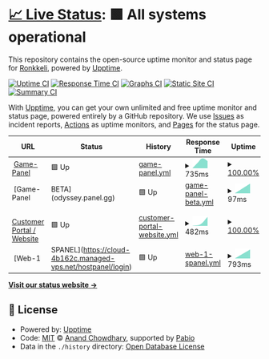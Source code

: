# [📈 Live Status](https://status.ronkkeli.net): <!--live status--> **🟩 All systems operational**

This repository contains the open-source uptime monitor and status page for [Ronkkeli](https://status.ronkkeli.net), powered by [Upptime](https://github.com/upptime/upptime).

[![Uptime CI](https://github.com/ronkkeli/upptime/workflows/Uptime%20CI/badge.svg)](https://github.com/ronkkeli/upptime/actions?query=workflow%3A%22Uptime+CI%22)
[![Response Time CI](https://github.com/ronkkeli/upptime/workflows/Response%20Time%20CI/badge.svg)](https://github.com/ronkkeli/upptime/actions?query=workflow%3A%22Response+Time+CI%22)
[![Graphs CI](https://github.com/ronkkeli/upptime/workflows/Graphs%20CI/badge.svg)](https://github.com/ronkkeli/upptime/actions?query=workflow%3A%22Graphs+CI%22)
[![Static Site CI](https://github.com/ronkkeli/upptime/workflows/Static%20Site%20CI/badge.svg)](https://github.com/ronkkeli/upptime/actions?query=workflow%3A%22Static+Site+CI%22)
[![Summary CI](https://github.com/ronkkeli/upptime/workflows/Summary%20CI/badge.svg)](https://github.com/ronkkeli/upptime/actions?query=workflow%3A%22Summary+CI%22)

With [Upptime](https://upptime.js.org), you can get your own unlimited and free uptime monitor and status page, powered entirely by a GitHub repository. We use [Issues](https://github.com/ronkkeli/upptime/issues) as incident reports, [Actions](https://github.com/ronkkeli/upptime/actions) as uptime monitors, and [Pages](https://status.ronkkeli.net) for the status page.

<!--start: status pages-->
<!-- This summary is generated by Upptime (https://github.com/upptime/upptime) -->
<!-- Do not edit this manually, your changes will be overwritten -->
<!-- prettier-ignore -->
| URL | Status | History | Response Time | Uptime |
| --- | ------ | ------- | ------------- | ------ |
| <img alt="" src="https://icons.duckduckgo.com/ip3/panel.ronkkeli.net.ico" height="13"> [Game-Panel](https://panel.ronkkeli.net) | 🟩 Up | [game-panel.yml](https://github.com/1Ronkkeli/upptime/commits/HEAD/history/game-panel.yml) | <details><summary><img alt="Response time graph" src="./graphs/game-panel/response-time-week.png" height="20"> 735ms</summary><br><a href="https://status.ronkkeli.net/history/game-panel"><img alt="Response time 735" src="https://img.shields.io/endpoint?url=https%3A%2F%2Fraw.githubusercontent.com%2F1Ronkkeli%2Fupptime%2FHEAD%2Fapi%2Fgame-panel%2Fresponse-time.json"></a><br><a href="https://status.ronkkeli.net/history/game-panel"><img alt="24-hour response time 735" src="https://img.shields.io/endpoint?url=https%3A%2F%2Fraw.githubusercontent.com%2F1Ronkkeli%2Fupptime%2FHEAD%2Fapi%2Fgame-panel%2Fresponse-time-day.json"></a><br><a href="https://status.ronkkeli.net/history/game-panel"><img alt="7-day response time 735" src="https://img.shields.io/endpoint?url=https%3A%2F%2Fraw.githubusercontent.com%2F1Ronkkeli%2Fupptime%2FHEAD%2Fapi%2Fgame-panel%2Fresponse-time-week.json"></a><br><a href="https://status.ronkkeli.net/history/game-panel"><img alt="30-day response time 735" src="https://img.shields.io/endpoint?url=https%3A%2F%2Fraw.githubusercontent.com%2F1Ronkkeli%2Fupptime%2FHEAD%2Fapi%2Fgame-panel%2Fresponse-time-month.json"></a><br><a href="https://status.ronkkeli.net/history/game-panel"><img alt="1-year response time 735" src="https://img.shields.io/endpoint?url=https%3A%2F%2Fraw.githubusercontent.com%2F1Ronkkeli%2Fupptime%2FHEAD%2Fapi%2Fgame-panel%2Fresponse-time-year.json"></a></details> | <details><summary><a href="https://status.ronkkeli.net/history/game-panel">100.00%</a></summary><a href="https://status.ronkkeli.net/history/game-panel"><img alt="All-time uptime 100.00%" src="https://img.shields.io/endpoint?url=https%3A%2F%2Fraw.githubusercontent.com%2F1Ronkkeli%2Fupptime%2FHEAD%2Fapi%2Fgame-panel%2Fuptime.json"></a><br><a href="https://status.ronkkeli.net/history/game-panel"><img alt="24-hour uptime 100.00%" src="https://img.shields.io/endpoint?url=https%3A%2F%2Fraw.githubusercontent.com%2F1Ronkkeli%2Fupptime%2FHEAD%2Fapi%2Fgame-panel%2Fuptime-day.json"></a><br><a href="https://status.ronkkeli.net/history/game-panel"><img alt="7-day uptime 100.00%" src="https://img.shields.io/endpoint?url=https%3A%2F%2Fraw.githubusercontent.com%2F1Ronkkeli%2Fupptime%2FHEAD%2Fapi%2Fgame-panel%2Fuptime-week.json"></a><br><a href="https://status.ronkkeli.net/history/game-panel"><img alt="30-day uptime 100.00%" src="https://img.shields.io/endpoint?url=https%3A%2F%2Fraw.githubusercontent.com%2F1Ronkkeli%2Fupptime%2FHEAD%2Fapi%2Fgame-panel%2Fuptime-month.json"></a><br><a href="https://status.ronkkeli.net/history/game-panel"><img alt="1-year uptime 100.00%" src="https://img.shields.io/endpoint?url=https%3A%2F%2Fraw.githubusercontent.com%2F1Ronkkeli%2Fupptime%2FHEAD%2Fapi%2Fgame-panel%2Fuptime-year.json"></a></details>
| <img alt="" src="https://icons.duckduckgo.com/ip3/null.ico" height="13"> [Game-Panel | BETA](odyssey.panel.gg) | 🟩 Up | [game-panel-beta.yml](https://github.com/1Ronkkeli/upptime/commits/HEAD/history/game-panel-beta.yml) | <details><summary><img alt="Response time graph" src="./graphs/game-panel-beta/response-time-week.png" height="20"> 97ms</summary><br><a href="https://status.ronkkeli.net/history/game-panel-beta"><img alt="Response time 97" src="https://img.shields.io/endpoint?url=https%3A%2F%2Fraw.githubusercontent.com%2F1Ronkkeli%2Fupptime%2FHEAD%2Fapi%2Fgame-panel-beta%2Fresponse-time.json"></a><br><a href="https://status.ronkkeli.net/history/game-panel-beta"><img alt="24-hour response time 97" src="https://img.shields.io/endpoint?url=https%3A%2F%2Fraw.githubusercontent.com%2F1Ronkkeli%2Fupptime%2FHEAD%2Fapi%2Fgame-panel-beta%2Fresponse-time-day.json"></a><br><a href="https://status.ronkkeli.net/history/game-panel-beta"><img alt="7-day response time 97" src="https://img.shields.io/endpoint?url=https%3A%2F%2Fraw.githubusercontent.com%2F1Ronkkeli%2Fupptime%2FHEAD%2Fapi%2Fgame-panel-beta%2Fresponse-time-week.json"></a><br><a href="https://status.ronkkeli.net/history/game-panel-beta"><img alt="30-day response time 97" src="https://img.shields.io/endpoint?url=https%3A%2F%2Fraw.githubusercontent.com%2F1Ronkkeli%2Fupptime%2FHEAD%2Fapi%2Fgame-panel-beta%2Fresponse-time-month.json"></a><br><a href="https://status.ronkkeli.net/history/game-panel-beta"><img alt="1-year response time 97" src="https://img.shields.io/endpoint?url=https%3A%2F%2Fraw.githubusercontent.com%2F1Ronkkeli%2Fupptime%2FHEAD%2Fapi%2Fgame-panel-beta%2Fresponse-time-year.json"></a></details> | <details><summary><a href="https://status.ronkkeli.net/history/game-panel-beta">100.00%</a></summary><a href="https://status.ronkkeli.net/history/game-panel-beta"><img alt="All-time uptime 100.00%" src="https://img.shields.io/endpoint?url=https%3A%2F%2Fraw.githubusercontent.com%2F1Ronkkeli%2Fupptime%2FHEAD%2Fapi%2Fgame-panel-beta%2Fuptime.json"></a><br><a href="https://status.ronkkeli.net/history/game-panel-beta"><img alt="24-hour uptime 100.00%" src="https://img.shields.io/endpoint?url=https%3A%2F%2Fraw.githubusercontent.com%2F1Ronkkeli%2Fupptime%2FHEAD%2Fapi%2Fgame-panel-beta%2Fuptime-day.json"></a><br><a href="https://status.ronkkeli.net/history/game-panel-beta"><img alt="7-day uptime 100.00%" src="https://img.shields.io/endpoint?url=https%3A%2F%2Fraw.githubusercontent.com%2F1Ronkkeli%2Fupptime%2FHEAD%2Fapi%2Fgame-panel-beta%2Fuptime-week.json"></a><br><a href="https://status.ronkkeli.net/history/game-panel-beta"><img alt="30-day uptime 100.00%" src="https://img.shields.io/endpoint?url=https%3A%2F%2Fraw.githubusercontent.com%2F1Ronkkeli%2Fupptime%2FHEAD%2Fapi%2Fgame-panel-beta%2Fuptime-month.json"></a><br><a href="https://status.ronkkeli.net/history/game-panel-beta"><img alt="1-year uptime 100.00%" src="https://img.shields.io/endpoint?url=https%3A%2F%2Fraw.githubusercontent.com%2F1Ronkkeli%2Fupptime%2FHEAD%2Fapi%2Fgame-panel-beta%2Fuptime-year.json"></a></details>
| <img alt="" src="https://icons.duckduckgo.com/ip3/www.ronkkeli.com.ico" height="13"> [Customer Portal / Website](https://www.ronkkeli.com) | 🟩 Up | [customer-portal-website.yml](https://github.com/1Ronkkeli/upptime/commits/HEAD/history/customer-portal-website.yml) | <details><summary><img alt="Response time graph" src="./graphs/customer-portal-website/response-time-week.png" height="20"> 482ms</summary><br><a href="https://status.ronkkeli.net/history/customer-portal-website"><img alt="Response time 482" src="https://img.shields.io/endpoint?url=https%3A%2F%2Fraw.githubusercontent.com%2F1Ronkkeli%2Fupptime%2FHEAD%2Fapi%2Fcustomer-portal-website%2Fresponse-time.json"></a><br><a href="https://status.ronkkeli.net/history/customer-portal-website"><img alt="24-hour response time 482" src="https://img.shields.io/endpoint?url=https%3A%2F%2Fraw.githubusercontent.com%2F1Ronkkeli%2Fupptime%2FHEAD%2Fapi%2Fcustomer-portal-website%2Fresponse-time-day.json"></a><br><a href="https://status.ronkkeli.net/history/customer-portal-website"><img alt="7-day response time 482" src="https://img.shields.io/endpoint?url=https%3A%2F%2Fraw.githubusercontent.com%2F1Ronkkeli%2Fupptime%2FHEAD%2Fapi%2Fcustomer-portal-website%2Fresponse-time-week.json"></a><br><a href="https://status.ronkkeli.net/history/customer-portal-website"><img alt="30-day response time 482" src="https://img.shields.io/endpoint?url=https%3A%2F%2Fraw.githubusercontent.com%2F1Ronkkeli%2Fupptime%2FHEAD%2Fapi%2Fcustomer-portal-website%2Fresponse-time-month.json"></a><br><a href="https://status.ronkkeli.net/history/customer-portal-website"><img alt="1-year response time 482" src="https://img.shields.io/endpoint?url=https%3A%2F%2Fraw.githubusercontent.com%2F1Ronkkeli%2Fupptime%2FHEAD%2Fapi%2Fcustomer-portal-website%2Fresponse-time-year.json"></a></details> | <details><summary><a href="https://status.ronkkeli.net/history/customer-portal-website">100.00%</a></summary><a href="https://status.ronkkeli.net/history/customer-portal-website"><img alt="All-time uptime 100.00%" src="https://img.shields.io/endpoint?url=https%3A%2F%2Fraw.githubusercontent.com%2F1Ronkkeli%2Fupptime%2FHEAD%2Fapi%2Fcustomer-portal-website%2Fuptime.json"></a><br><a href="https://status.ronkkeli.net/history/customer-portal-website"><img alt="24-hour uptime 100.00%" src="https://img.shields.io/endpoint?url=https%3A%2F%2Fraw.githubusercontent.com%2F1Ronkkeli%2Fupptime%2FHEAD%2Fapi%2Fcustomer-portal-website%2Fuptime-day.json"></a><br><a href="https://status.ronkkeli.net/history/customer-portal-website"><img alt="7-day uptime 100.00%" src="https://img.shields.io/endpoint?url=https%3A%2F%2Fraw.githubusercontent.com%2F1Ronkkeli%2Fupptime%2FHEAD%2Fapi%2Fcustomer-portal-website%2Fuptime-week.json"></a><br><a href="https://status.ronkkeli.net/history/customer-portal-website"><img alt="30-day uptime 100.00%" src="https://img.shields.io/endpoint?url=https%3A%2F%2Fraw.githubusercontent.com%2F1Ronkkeli%2Fupptime%2FHEAD%2Fapi%2Fcustomer-portal-website%2Fuptime-month.json"></a><br><a href="https://status.ronkkeli.net/history/customer-portal-website"><img alt="1-year uptime 100.00%" src="https://img.shields.io/endpoint?url=https%3A%2F%2Fraw.githubusercontent.com%2F1Ronkkeli%2Fupptime%2FHEAD%2Fapi%2Fcustomer-portal-website%2Fuptime-year.json"></a></details>
| <img alt="" src="https://icons.duckduckgo.com/ip3/cloud-4b162c.managed-vps.net.ico" height="13"> [Web-1 | SPANEL](https://cloud-4b162c.managed-vps.net/hostpanel/login) | 🟩 Up | [web-1-spanel.yml](https://github.com/1Ronkkeli/upptime/commits/HEAD/history/web-1-spanel.yml) | <details><summary><img alt="Response time graph" src="./graphs/web-1-spanel/response-time-week.png" height="20"> 793ms</summary><br><a href="https://status.ronkkeli.net/history/web-1-spanel"><img alt="Response time 793" src="https://img.shields.io/endpoint?url=https%3A%2F%2Fraw.githubusercontent.com%2F1Ronkkeli%2Fupptime%2FHEAD%2Fapi%2Fweb-1-spanel%2Fresponse-time.json"></a><br><a href="https://status.ronkkeli.net/history/web-1-spanel"><img alt="24-hour response time 793" src="https://img.shields.io/endpoint?url=https%3A%2F%2Fraw.githubusercontent.com%2F1Ronkkeli%2Fupptime%2FHEAD%2Fapi%2Fweb-1-spanel%2Fresponse-time-day.json"></a><br><a href="https://status.ronkkeli.net/history/web-1-spanel"><img alt="7-day response time 793" src="https://img.shields.io/endpoint?url=https%3A%2F%2Fraw.githubusercontent.com%2F1Ronkkeli%2Fupptime%2FHEAD%2Fapi%2Fweb-1-spanel%2Fresponse-time-week.json"></a><br><a href="https://status.ronkkeli.net/history/web-1-spanel"><img alt="30-day response time 793" src="https://img.shields.io/endpoint?url=https%3A%2F%2Fraw.githubusercontent.com%2F1Ronkkeli%2Fupptime%2FHEAD%2Fapi%2Fweb-1-spanel%2Fresponse-time-month.json"></a><br><a href="https://status.ronkkeli.net/history/web-1-spanel"><img alt="1-year response time 793" src="https://img.shields.io/endpoint?url=https%3A%2F%2Fraw.githubusercontent.com%2F1Ronkkeli%2Fupptime%2FHEAD%2Fapi%2Fweb-1-spanel%2Fresponse-time-year.json"></a></details> | <details><summary><a href="https://status.ronkkeli.net/history/web-1-spanel">100.00%</a></summary><a href="https://status.ronkkeli.net/history/web-1-spanel"><img alt="All-time uptime 100.00%" src="https://img.shields.io/endpoint?url=https%3A%2F%2Fraw.githubusercontent.com%2F1Ronkkeli%2Fupptime%2FHEAD%2Fapi%2Fweb-1-spanel%2Fuptime.json"></a><br><a href="https://status.ronkkeli.net/history/web-1-spanel"><img alt="24-hour uptime 100.00%" src="https://img.shields.io/endpoint?url=https%3A%2F%2Fraw.githubusercontent.com%2F1Ronkkeli%2Fupptime%2FHEAD%2Fapi%2Fweb-1-spanel%2Fuptime-day.json"></a><br><a href="https://status.ronkkeli.net/history/web-1-spanel"><img alt="7-day uptime 100.00%" src="https://img.shields.io/endpoint?url=https%3A%2F%2Fraw.githubusercontent.com%2F1Ronkkeli%2Fupptime%2FHEAD%2Fapi%2Fweb-1-spanel%2Fuptime-week.json"></a><br><a href="https://status.ronkkeli.net/history/web-1-spanel"><img alt="30-day uptime 100.00%" src="https://img.shields.io/endpoint?url=https%3A%2F%2Fraw.githubusercontent.com%2F1Ronkkeli%2Fupptime%2FHEAD%2Fapi%2Fweb-1-spanel%2Fuptime-month.json"></a><br><a href="https://status.ronkkeli.net/history/web-1-spanel"><img alt="1-year uptime 100.00%" src="https://img.shields.io/endpoint?url=https%3A%2F%2Fraw.githubusercontent.com%2F1Ronkkeli%2Fupptime%2FHEAD%2Fapi%2Fweb-1-spanel%2Fuptime-year.json"></a></details>

<!--end: status pages-->

[**Visit our status website →**](https://status.ronkkeli.net)

## 📄 License

- Powered by: [Upptime](https://github.com/upptime/upptime)
- Code: [MIT](./LICENSE) © [Anand Chowdhary](https://anandchowdhary.com), supported by [Pabio](https://pabio.com)
- Data in the `./history` directory: [Open Database License](https://opendatacommons.org/licenses/odbl/1-0/)
